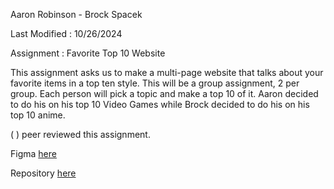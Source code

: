 Aaron Robinson - Brock Spacek

Last Modified : 10/26/2024

Assignment : Favorite Top 10 Website

This assignment asks us to make a multi-page website that talks about your favorite items in a top ten style. This will be a group assignment, 2 per group. Each person will pick a topic and make a top 10 of it. Aaron decided to do his on his top 10 Video Games while Brock decided to do his on his top 10 anime.

(  ) peer reviewed this assignment.

Figma [here](https://www.figma.com/design/xn0VX62lypcz94maXb38nP/TopTenAaronandBrock?node-id=0-1&t=NQkMDvuIHb4Ow66w-1)

Repository [here](https://github.com/wraithio/P2FavTopTen)